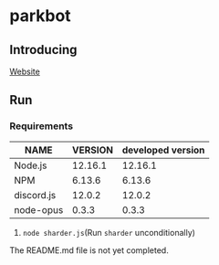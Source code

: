 # parkbot

## Introducing
[Website](https://yoru.pe.kr/parkbot)

## Run
### Requirements
| NAME | VERSION | developed version |
|---|---|---|
| Node.js | 12.16.1 | 12.16.1 |
| NPM | 6.13.6 | 6.13.6 |
| discord.js | 12.0.2 | 12.0.2 |
| node-opus | 0.3.3 | 0.3.3 |

1. `node sharder.js`(Run `sharder` unconditionally)

The README.md file is not yet completed.
